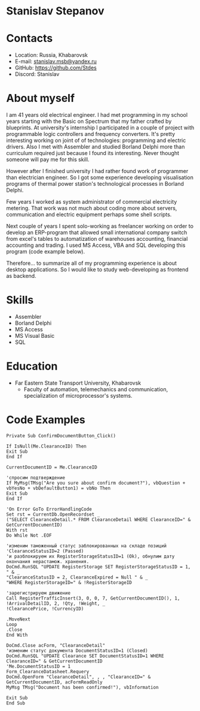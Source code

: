 # Stanislav Stepanov

# Contacts
* Location: Russia, Khabarovsk
* E-mail: stanislav.msb@yandex.ru
* GitHub: https://github.com/Stdes
* Discord: Stanislav

# About myself
I am 41 years old electrical engineer. I had met programming in my school years starting with the Basic on Spectrum that my father crafted by blueprints. At university's internship I participated in a couple of project with programmable logic controllers and frequency converters. It's pretty interesting working on joint of of technologies: programming and electric drivers. Also I met with Assembler and studied Borland Delphi more than curriculum required just because I found its interesting. Never thought someone will pay me for this skill. 

However after I finished university I had rather found work of programmer than electrician engineer. So I got some experience developing visualisation programs of thermal power station's technological processes in Borland Delphi.

Few years I worked as system administrator of commercial electricity metering. That work was not much about coding more about servers, communication and electric equipment perhaps some shell scripts.

Next couple of years I spent solo-working as freelancer working on order to develop an ERP-program that allowed small  international company switch from excel's tables to automatization of warehouses accounting,  financial accounting and trading. I used MS Access, VBA and SQL developing this program (code example below).

Therefore... to summarize all of my programming experience is about desktop applications. So I would like to study web-developing as frontend as backend.


# Skills

* Assembler
* Borland Delphi
* MS Access
* MS Visual Basic
* SQL

 # Education
* Far Eastern State Transport University, Khabarovsk
    * Faculty of automation, telemechanics and communication, specialization of microprocessor's systems.

# Code Examples
```
Private Sub ConfirmDocumentButton_Click()

If IsNull(Me.ClearanceID) Then
Exit Sub
End If

CurrentDocumentID = Me.ClearanceID

'спросим подтверждение
If MyMsg(TMsg("Are you sure about confirm document?"), vbQuestion + vbYesNo + vbDefaultButton1) = vbNo Then
Exit Sub
End If

'On Error GoTo ErrorHandlingCode
Set rst = CurrentDb.OpenRecordset _
("SELECT ClearanceDetail.* FROM ClearanceDetail WHERE ClearanceID=" & GetCurrentDocumentID)
With rst
Do While Not .EOF

'изменим таможенный статус заблокированных на складе позиций 'ClearanceStatusID=2 (Passed)
'и разблокируем их RegisterStorageStatusID=1 (Ok), обнулим дату окончания нерастамож. хранения.
DoCmd.RunSQL "UPDATE RegisterStorage SET RegisterStorageStatusID = 1, " & _
"ClearanceStatusID = 2, ClearanceExpired = Null " & _
"WHERE RegisterStorageID=" & !RegisterStorageID

'зарегистрируем движение
Call RegisterTrafficInsert(3, 0, 0, 7, GetCurrentDocumentID(), 1, !ArrivalDetailID, 2, !Qty, !Weight, _
!ClearancePrice, !CurrencyID)

.MoveNext
Loop
.Close
End With

DoCmd.Close acForm, "ClearanceDetail"
'изменим статус документа DocumentStatusID=1 (Closed)
DoCmd.RunSQL "UPDATE Clearance SET DocumentStatusID=1 WHERE ClearanceID=" & GetCurrentDocumentID
'Me.DocumentStatusID = 1
Form_ClearanceDatasheet.Requery
DoCmd.OpenForm "ClearanceDetail", , , "ClearanceID=" & GetCurrentDocumentID, acFormReadOnly
MyMsg TMsg("Document has been confirmed!"), vbInformation

Exit Sub
End Sub
```